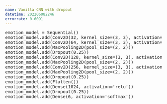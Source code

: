 ```yaml
---
name: Vanilla CNN with dropout
datetime: 202206082246
errorrate: 0.6091
---
```

<pre>
emotion_model = Sequential()
emotion_model.add(Conv2D(32, kernel_size=(3, 3), activation='relu', input_shape=(48,48,1)))
emotion_model.add(Conv2D(64, kernel_size=(3, 3), activation='relu'))
emotion_model.add(MaxPooling2D(pool_size=(2, 2)))
emotion_model.add(Dropout(0.25))
emotion_model.add(Conv2D(128, kernel_size=(3, 3), activation='relu'))
emotion_model.add(MaxPooling2D(pool_size=(2, 2)))
emotion_model.add(Conv2D(256, kernel_size=(3, 3), activation='relu'))
emotion_model.add(MaxPooling2D(pool_size=(2, 2)))
emotion_model.add(Dropout(0.25))
emotion_model.add(Flatten())
emotion_model.add(Dense(1024, activation='relu'))
emotion_model.add(Dropout(0.25))
emotion_model.add(Dense(6, activation='softmax'))
</pre>
